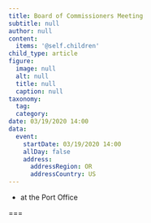 ```yaml
---
title: Board of Commissioners Meeting
subtitle: null
author: null
content:
  items: '@self.children'
child_type: article
figure:
  image: null
  alt: null
  title: null
  caption: null
taxonomy:
  tag:
  category:
date: 03/19/2020 14:00
data:
  event:
    startDate: 03/19/2020 14:00
    allDay: false
    address:
      addressRegion: OR
      addressCountry: US
---
```


- at the Port Office

===
